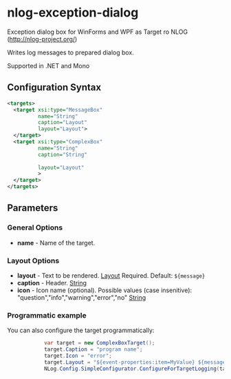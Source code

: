 # nlog-exception-dialog
Exception dialog box for WinForms and WPF as Target ro NLOG (http://nlog-project.org/)

Writes log messages to prepared dialog box. 

Supported in .NET and Mono
## Configuration Syntax
```xml
<targets>
  <target xsi:type="MessageBox"
          name="String"
          caption="Layout"
          layout="Layout">
  </target>
  <target xsi:type="ComplexBox"
          name="String"
          caption="String"
          
          layout="Layout"
          >
  </target>
</targets>
```
## Parameters
### General Options
* **name** - Name of the target.

### Layout Options
* **layout** - Text to be rendered. [Layout](Layout) Required. Default: `${message}`
* **caption** - Header. [String](String) 
* **icon** - Icon name (optional). Possible values (case insenitive): "question","info","warning","error","no" [String](String) 

### Programmatic example
You can also configure the target programmatically:
```csharp
            var target = new ComplexBoxTarget();
            target.Caption = "program name";
            target.Icon = "error";
            target.Layout = "${event-properties:item=MyValue} ${message}";
            NLog.Config.SimpleConfigurator.ConfigureForTargetLogging(target, LogLevel.Debug);
```
